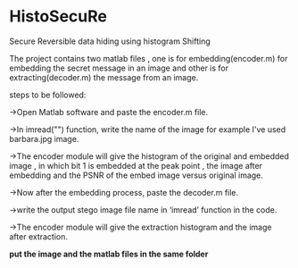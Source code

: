 # HistoSecuRe

Secure Reversible data hiding using histogram Shifting

The project contains two matlab files , one is for embedding(encoder.m) for embedding the secret message in an image and other is for extracting(decoder.m) the message from an image.

steps to be followed:

->Open Matlab software and paste the encoder.m file.

->In imread("") function, write the name of the image for example I've used barbara.jpg image.

->The encoder module will give the histogram of the original and embedded image , in which bit 1 is embedded at the peak point , the image after embedding and the PSNR of the embed image versus original image.

->Now after the embedding process, paste the decoder.m file.

->write the output stego image file name in ‘imread’ function in the code.

->The encoder module will give the extraction histogram and the image after extraction.

**put the image and the matlab files in the same folder**

